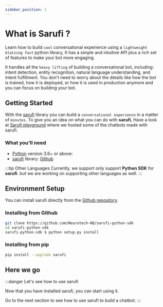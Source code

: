 ```yaml
---
sidebar_position: 1
---
```


# What is Sarufi ?

Learn how to build ```cool``` conversational experience using a ```lightweight blatzing fast``` python library, It has a simple and intuitive API plus a rich set of features to make your bot more engaging.

It handles all the ```heavy lifting``` of building a conversational bot, including: intent detection, entity recognition, natural language understanding, and intent fulfillment. You don't need to worry about the details like how the bot is trained, how it is deployed, or how it is used in production anymore and you can focus on building your bot.

## Getting Started

With the [sarufi](https://github.com/Neurotech-HQ/sarufi-python-sdk) library you can build a ```conversational experience``` in a matter of ```minutes```. To give you an idea on what you can do with **sarufi**, Have a look at [Sarufi playground](https://playground.sarufi.io/) where we hosted some of the chatbots made with sarufi.

### What you'll need

- [Python](https://www.python.org/downloads/) version 3.6+ or above:
- [sarufi](https://github.com/Neurotech-HQ/sarufi-python-sdk) library: [Github](https://github.com/Neurotech-HQ/sarufi-python-sdk)

:::tip Other Languages
Currently, we support only support **Python SDK** for **sarufi**. but we are working on supporting other languages as well.
:::

## Environment Setup

You can install sarufi directly from the [Github repository](https://github.com/Neurotech-HQ/sarufi-python-sdk).

### Installing from Github

```bash
git clone https://github.com/Neurotech-HQ/sarufi-python-sdk
cd sarufi-python-sdk
sarufi-python-sdk $ python setup.py install
```

### Installing from pip

```bash
pip install --upgrade sarufi
```

## Here we go

:::danger Let's see how to use sarufi

 Now that you have installed sarufi, you can start using it.

 Go to the next section to see how to use sarufi to build a chatbot.
:::